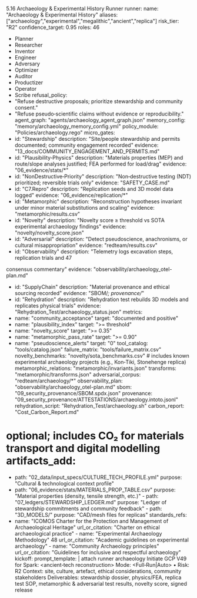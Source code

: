 5.16 Archaeology & Experimental History Runner 
runner: 
name: "Archaeology & Experimental History" 
aliases: ["archaeology","experimental","megalithic","ancient","replica"] risk_tier: "R2" 
confidence_target: 0.95 
roles: 
46

- Planner 
- Researcher 
- Inventor 
- Engineer 
- Adversary 
- Optimizer 
- Auditor 
- Productizer 
- Operator 
- Scribe 
refusal_policy: 
- "Refuse destructive proposals; prioritize stewardship and community consent." 
- "Refuse pseudo‑scientific claims without evidence or reproducibility." agent_graph: "agents/archaeology_agent_graph.json" 
memory_config: "memory/archaeology_memory_config.yml" 
policy_module: "Policies/archaeology.rego" 
micro_gates: 
- id: "Stewardship" 
description: "Site/people stewardship and permits documented; community engagement recorded" 
evidence: "13_docs/COMMUNITY_ENGAGEMENT_AND_PERMITS.md" 
- id: "Plausibility‑Physics" 
description: "Materials properties (MEP) and route/slope analyses justified; FEA performed for load/drag" 
evidence: "06_evidence/stats/*" 
- id: "NonDestructive‑Priority" 
description: "Non‑destructive testing (NDT) prioritized; reversible trials only" 
evidence: "SAFETY_CASE.md" 
- id: "C7.Repro" 
description: "Replication seeds and 3D model data logged" 
evidence: "06_evidence/replication/*" 
- id: "Metamorphic" 
description: "Reconstruction hypotheses invariant under minor material substitutions and scaling" 
evidence: "metamorphic/results.csv" 
- id: "Novelty" 
description: "Novelty score ≥ threshold vs SOTA experimental archaeology findings" 
evidence: "novelty/novelty_score.json" 
- id: "Adversarial" 
description: "Detect pseudoscience, anachronisms, or cultural misappropriation" 
evidence: "redteam/results.csv" 
- id: "Observability" 
description: "Telemetry logs excavation steps, replication trials and 47

consensus commentary" 
evidence: "observability/archaeology_otel-plan.md" 
- id: "SupplyChain" 
description: "Material provenance and ethical sourcing recorded" evidence: "SBOM/*; provenance/*" 
- id: "Rehydration" 
description: "Rehydration test rebuilds 3D models and replicates physical trials" 
evidence: "Rehydration_Test/archaeology_status.json" 
metrics: 
- name: "community_acceptance" 
target: "documented and positive" 
- name: "plausibility_index" 
target: ">= threshold" 
- name: "novelty_score" 
target: ">= 0.35" 
- name: "metamorphic_pass_rate" 
target: ">= 0.90" 
- name: "pseudoscience_alerts" 
target: "0" 
tool_catalog: "tools/catalog.json" 
failure_matrix: "tools/failure_matrix.csv" 
novelty_benchmarks: "novelty/sota_benchmarks.csv" # includes known  experimental archaeology projects (e.g., Kon‑Tiki, Stonehenge replica) metamorphic_relations: "metamorphic/invariants.json" 
transforms: "metamorphic/transforms.json" 
adversarial_corpus: "redteam/archaeology/*" 
observability_plan: "observability/archaeology_otel-plan.md" sbom: "09_security_provenance/SBOM.spdx.json" 
provenance: "09_security_provenance/ATTESTATIONS/archaeology.intoto.jsonl" rehydration_script: "Rehydration_Test/archaeology.sh" 
carbon_report: "Cost_Carbon_Report.md" 
# optional; includes CO₂ for materials transport and digital modelling artifacts_add: 
- path: "02_data/input_specs/CULTURE_TECH_PROFILE.yml" 
purpose: "Cultural & technological context profile" 
- path: "06_evidence/stats/MATERIALS_PROP_TABLE.csv" 
purpose: "Material properties (density, tensile strength, etc.)" - path: "07_ledgers/STEWARDSHIP_LEDGER.md" 
purpose: "Ledger of stewardship commitments and community feedback" - path: "3D_MODELS/" 
purpose: "CAD/mesh files for replicas" 
standards_refs: 
- name: "ICOMOS Charter for the Protection and Management of Archaeological Heritage" 
url_or_citation: "Charter on ethical archaeological practice" - name: "Experimental Archaeology Methodology" 
48
url_or_citation: "Academic guidelines on experimental archaeology" - name: "Community Archaeology principles" 
url_or_citation: "Guidelines for inclusive and respectful archaeology" kickoff: 
prompt_template: | 
attach runner archaeology 
Initiate GCP V49 for Spark: <ancient‑tech reconstruction> 
Mode: <Full‑Run|Auto> • Risk: R2 
Context: site, culture, artefact, ethical considerations, community  stakeholders 
Deliverables: stewardship dossier, physics/FEA, replica test SOP,  metamorphic & adversarial test results, novelty score, signed release 
